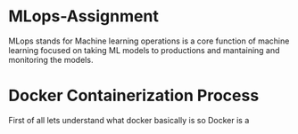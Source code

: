 # MLops-Assignment
MLops stands for Machine learning operations is a core function of machine learning focused on taking ML models to productions and mantaining and monitoring the models.

# Docker Containerization Process
First of all lets understand what docker basically is so Docker is a 
